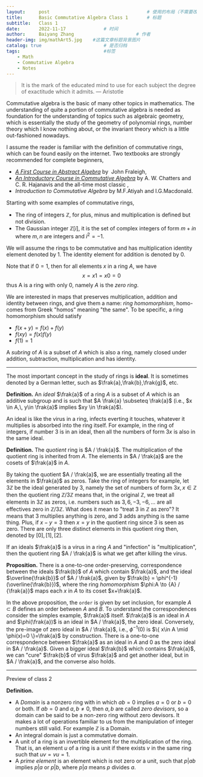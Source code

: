 ```yaml
---
layout:     post   				                    # 使用的布局（不需要改）
title:      Basic Commutative Algebra Class 1		# 标题 
subtitle:   Class 1
date:       2022-11-17 				# 时间
author:     Baiyang Zhang 						# 作者
header-img: img/mathArt5.jpg 	#这篇文章标题背景图片
catalog: true 						# 是否归档
tags:								#标签
    - Math
    - Commutative Algebra
    - Notes
---
```


>It is the mark of the educated mind to use for each subject the degree of exactitude which it admits.
>— Aristotle


Commutative algebra is the basic of many other topics in mathematics. The understanding of quite a portion of commutative algebra is needed as foundation for the understanding of topics such as algebraic geometry, which is essentially the study of the geometry of polynomial rings, number theory which I know nothing about, or the invariant theory which is a little out-fashioned nowadays.

I assume the reader is familiar with the definition of commutative rings, which can be found easily on the internet. Two textbooks are strongly recommended for complete beginners,
- [*A First Course in Abstract Algebra*](https://www.amazon.com/First-Course-Abstract-Algebra-7th/dp/0201763907) by  John Fraleigh,
- [*An Introductory Course in Commutative Algebra*](https://www.amazon.com/Introductory-Commutative-Algebra-Science-Publications/dp/0198501447/ref=sr_1_1?crid=GZ3K9KD5JH2I&keywords=an+introductory+course+in+commutative+algebra&qid=1661817436&s=books&sprefix=an+introductory+course+in+commutative+algeb%2Cstripbooks%2C446&sr=1-1) by A. W. Chatters and C. R. Hajanavis
and the all-time most classic ,
-  *Introduction to Commutative Algebra* by M.F.Atiyah and I.G.Macdonald.

Starting with some examples of commutative rings,
- The ring of integers $\mathbb{Z}$, for plus, minus and multiplication is defined but not division.
- The Gaussian integer $\mathbb{Z}[i]$, it is the set of complex integers of form $m + i n$ where $m,n$ are integers and $i^{2}=-1$.

We will assume the rings to be commutative and has multiplication identity element denoted by $1$. The identity element for addition is denoted by $0$.

Note that if $0=1$, then for all elements $x$ in a ring $A$, we have 
$$
x = x 1 = x 0 = 0
$$
thus A is a ring with only $0$, namely $A$ is the *zero ring*.  

We are interested in maps that preserves multiplication, addition and identity between rings, and give them a name: *ring homomorphism*, homo- comes from Greek "homos" meaning "the same". To be specific, a ring homomorphism should satisfy
- $f(x+y) = f(x) + f(y)$
- $f(xy) = f(x)f(y)$
- $f(1) = 1$

A *subring* of $A$ is a subset of $A$ which is also a ring, namely closed under addition, subtraction, multiplication and has identity. 

- - -
The most important concept in the study of rings is **ideal**. It is sometimes denoted by a German letter, such as $\frak{a},\frak{b},\frak{g}$, etc. 

**Definition.** An *ideal* $\frak{a}$ of a ring $A$ is a subset of $A$ which is an additive subgroup and is such that $A \frak{a} \subseteq \frak{a}$ (i.e., $x \in A,\, y\in \frak{a}$ implies $xy \in \frak{a}$). 

An ideal is like the virus in a ring, infects everting it touches, whatever it multiplies is absorbed into the ring itself. For example, in the ring of integers, if number 3 is in an ideal, then all the numbers of form $3x$ is also in the same ideal. 

**Definition.** The *quotient* ring is $A / \frak{a}$. The multiplication of the quotient ring is inherited from $A$. The elements in $A / \frak{a}$ are the cosets of $\frak{a}$ in $A$. 

By taking the quotient $A / \frak{a}$, we are essentially treating all the elements in $\frak{a}$ as zeros. Take the ring of integers for example, let $3\mathbb{Z}$ be the ideal generated by $3$, namely the set of numbers of form $3x, x\in \mathbb{Z}$ then the quotient ring $\mathbb{Z} / 3\mathbb{Z}$ means that, in the original $\mathbb{Z}$, we treat all elements in $3\mathbb{Z}$ as zeros, i.e. numbers such as $3,6,-3,-6,\dots$ are all effectives zero in $\mathbb{Z} / 3\mathbb{Z}$. What does it mean to "treat 3 in $\mathbb{Z}$ as zero"? It means that 3 multiplies anything is zero, and 3 adds anything is the same thing. Plus, if $x-y=3$ then $x=y$ in the quotient ring since $3$ is seen as zero. There are only three distinct elements in this quotient ring then, denoted by $[0], [1],[2]$. 

If an ideals $\frak{a}$ is a virus in a ring $A$ and "infection" is "multiplication", then the quotient ring $A / \frak{a}$ is what we get after killing the virus. 

**Proposition.** There is a one-to-one order-preserving, correspondence between the ideals $\frak{b}$ of $A$ which contain $\frak{a}$, and the ideal $\overline{\frak{b}}$ of $A / \frak{a}$, given by $\frak{b} = \phi^{-1}(\overline{\frak{b}})$, where the ring *homomorphism* $\phi:A \to {A} / {\frak{a}}$ maps each $x$ in $A$ to its coset $x+\frak{a}$. 

In the above proposition, the `order` is given by set inclusion, for example $A \subset B$ defines an order between $A$ and $B$. To understand the correspondences consider the simples example, $\frak{a}$ itself. $\frak{a}$ is an ideal in $A$ and $\phi(\frak{a})$ is an ideal in $A / \frak{a}$, the zero ideal. Conversely, the pre-image of zero ideal in $A / \frak{a}$, i.e., $\phi^{-1}(0)$ is $\{ x\in A \mid \phi(x)=0 \}=\frak{a}$ by construction. There is a one-to-one correspondence between $\frak{a}$ as an ideal in $A$ and $0$ as the zero ideal in $A / \frak{a}$. Given a bigger ideal $\frak{b}$ which contains $\frak{a}$, we can "cure" $\frak{b}$ of virus $\frak{a}$ and get another ideal, but in $A / \frak{a}$, and the converse also holds. 

- - -

Preview of class 2

**Definition.** 
- A *Domain* is a nonzero ring with in which $ab = 0$ implies $a=0$ or $b=0$ or both. If $ab=0$ and $a,b\neq 0$, then $a,b$ are called *zero devisors*, so a domain can be said to be a non-zero ring without zero devisors. It makes a lot of operations familiar to us from the manipulation of integer numbers still valid. For example $\mathbb{Z}$ is a Domain. 
- An integral domain is just a commutative domain.
-  A unit of a ring is an invertible element for the multiplication of the ring. That is, an element $u$ of a ring is a unit if there exists $v$ in the same ring such that $uv = vu =1$.
- A *prime element* is an element which is not zero or a unit, such that $p \vert ab$ implies $p \vert a$ or $p\vert b$, where $p\vert a$ means $p$ divides $a$.

